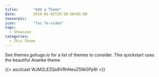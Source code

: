 ```yaml
---
title:       "Add a Theme"
date:        2018-01-05T20:38:50+01:00
teaserpic:   
icon:        "fas fa-video"
tags:
  - Showcase
categories:
  - This Theme
---
```


See themes.gohugo.io for a list of themes to consider. This quickstart uses the beautiful Ananke theme

{{< asciicast WJM2LEZQs8VRhNeuZ5NiGPp9I >}}
